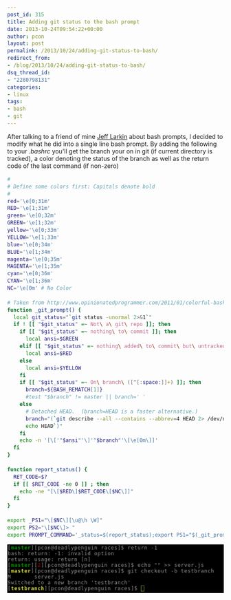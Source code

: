 ```yaml
---
post_id: 315
title: Adding git status to the bash prompt
date: 2013-10-24T09:54:22+00:00
author: pcon
layout: post
permalink: /2013/10/24/adding-git-status-to-bash/
redirect_from:
- /blog/2013/10/24/adding-git-status-to-bash/
dsq_thread_id:
- "2280798131"
categories:
- linux
tags:
- bash
- git
---
```

After talking to a friend of mine [Jeff Larkin](http://about.me/jefflarkin) about bash prompts, I decided to modify what he did into a single line bash prompt.  By adding the following to your _.bashrc_ you'll get the branch your on in git (if current directory is tracked), a color denoting the status of the branch as well as the return code of the last command (if non-zero)

<!--more-->

```bash
#
# Define some colors first: Capitals denote bold
#
red='\e[0;31m'
RED='\e[1;31m'
green='\e[0;32m'
GREEN='\e[1;32m'
yellow='\e[0;33m'
YELLOW='\e[1;33m'
blue='\e[0;34m'
BLUE='\e[1;34m'
magenta='\e[0;35m'
MAGENTA='\e[1;35m'
cyan='\e[0;36m'
CYAN='\e[1;36m'
NC='\e[0m' # No Color

# Taken from http://www.opinionatedprogrammer.com/2011/01/colorful-bash-prompt-reflecting-git-status/
function _git_prompt() {
  local git_status="`git status -unormal 2>&1`"
  if ! [[ "$git_status" =~ Not\ a\ git\ repo ]]; then
    if [[ "$git_status" =~ nothing\ to\ commit ]]; then
      local ansi=$GREEN
    elif [[ "$git_status" =~ nothing\ added\ to\ commit\ but\ untracked\ files\ present ]]; then
      local ansi=$RED
    else
      local ansi=$YELLOW
    fi
    if [[ "$git_status" =~ On\ branch\ ([^[:space:]]+) ]]; then
      branch=${BASH_REMATCH[1]}
      #test "$branch" != master || branch=' '
    else
      # Detached HEAD.  (branch=HEAD is a faster alternative.)
      branch="(`git describe --all --contains --abbrev=4 HEAD 2> /dev/null ||
      echo HEAD`)"
    fi
    echo -n '[\['"$ansi"'\]'"$branch"'\[\e[0m\]]'
  fi
}

function report_status() {
  RET_CODE=$?
  if [[ $RET_CODE -ne 0 ]] ; then
    echo -ne "[\[$RED\]$RET_CODE\[$NC\]]"
  fi
}

export _PS1="\[$NC\][\u@\h \W]"
export PS2="\[$NC\]> "
export PROMPT_COMMAND='_status=$(report_status);export PS1="$(_git_prompt)${_status}${_PS1}\$ ";unset _status;'
```
![Bash Prompt](/assets/img/2013/10/24/bash_prompt.png)